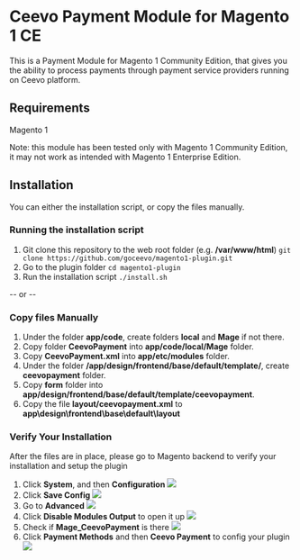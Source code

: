 # Ceevo Payment Module for Magento 1 CE

This is a Payment Module for Magento 1 Community Edition, that gives you the ability to process payments through payment service providers running on Ceevo platform.

## Requirements

Magento 1

Note: this module has been tested only with Magento 1 Community Edition, it may not work as intended with Magento 1 Enterprise Edition. 

## Installation 
You can either the installation script, or copy the files manually.

### Running the installation script
1. Git clone this repository to the web root folder (e.g. **/var/www/html**)
`git clone https://github.com/goceevo/magento1-plugin.git`
2. Go to the plugin folder
`cd magento1-plugin`
3. Run the installation script
`./install.sh`

-- or  --

### Copy files Manually
1) Under the folder **app/code**, create folders **local** and **Mage** if not there.
1) Copy folder **CeevoPayment** into **app/code/local/Mage** folder.
1) Copy **CeevoPayment.xml** into **app/etc/modules** folder.
1) Under the folder **/app/design/frontend/base/default/template/**,  create **ceevopayment** folder.
1) Copy **form** folder into **app/design/frontend/base/default/template/ceevopayment**.
1) Copy the file **layout/ceevopayment.xml** to **app\design\frontend\base\default\layout** 

### Verify Your Installation
After the files are in place, please go to Magento backend to verify your installation and setup the plugin

1. Click **System**, and then **Configuration**
![](https://raw.githubusercontent.com/goceevo/magento1-plugin/master/readme_images/magento_backend.png)
2. Click **Save Config**
![](https://raw.githubusercontent.com/goceevo/magento1-plugin/master/readme_images/save_config.png)
3. Go to **Advanced** 
![](https://raw.githubusercontent.com/goceevo/magento1-plugin/master/readme_images/Advanced_config.png)
4. Click **Disable Modules Output** to open it up
![](https://raw.githubusercontent.com/goceevo/magento1-plugin/master/readme_images/disable_modules_output.png)
5. Check if **Mage_CeevoPayment** is there
![](https://raw.githubusercontent.com/goceevo/magento1-plugin/master/readme_images/New_module.png)
6. Click **Payment Methods** and then **Ceevo Payment** to config your plugin
![](https://raw.githubusercontent.com/goceevo/magento1-plugin/master/readme_images/ceevo_payment_method.png)
